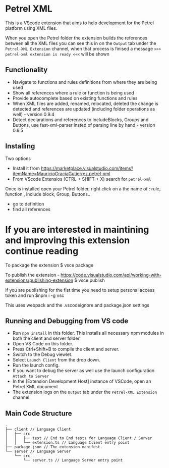 # Petrel XML

This is a VScode extension that aims to help development for the Petrel platform using XML files.

When you open the Petrel folder the extension builds the references between all the XML files
you can see this in on the `Output` tab under the `Petrel-XML Extension` channel, when that process
is finised a message `>>> petrel-xml extension is ready <<<`  will be shown

## Functionality

- Navigate to functions and rules definitions from where they are being used
- Show all references where a rule or function is being used
- Provide autocomplete based on existing functions and rules
- When XML files are added, renamed, relocated, deleted the change is detected and references are updated (including folder operations as well) - version 0.9.4 
- Detect declarations and references to IncludeBlocks, Groups and Buttons, use fast-xml-parser insted of parsing line by hand - version 0.9.5

## Installing 
Two options
- Install it from https://marketplace.visualstudio.com/items?itemName=MauricioGraciaGutierrez.petrel-xml
- From VScode Extensios (CTRL + SHIFT + X) search for `petrel-xml`

Once is installed open your Petrel folder, right click on a the name of : rule, function , include block, Group, Buttons.. 
   - go to definition
   - find all references  

# If you are interested in maintining and improving this extension continue reading

To package the extension
$ vsce package

To publish the extension - https://code.visualstudio.com/api/working-with-extensions/publishing-extension
$ vsce publish <versionNumber>

If you are publishing for the fist time you need to setup personal access token and run $npm i -g vsc

This uses webpack and the .vscodeignore and package.json settings

## Running and Debugging from VS code

- Run `npm install` in this folder. This installs all necessary npm modules in both the client and server folder
- Open VS Code on this folder.
- Press Ctrl+Shift+B to compile the client and server.
- Switch to the Debug viewlet.
- Select `Launch Client` from the drop down.
- Run the launch config.
- If you want to debug the server as well use the launch configuration `Attach to Server`
- In the [Extension Development Host] instance of VSCode, open an Petrel XML document 
- The extension logs on the `Output` tab under the `Petrel-XML Extension` channel

## Main Code Structure

```
.
├── client // Language Client
│   ├── src
│   │   ├── test // End to End tests for Language Client / Server
│   │   └── extension.ts // Language Client entry point
├── package.json // The extension manifest.
└── server // Language Server
    └── src
        └── server.ts // Language Server entry point
```
